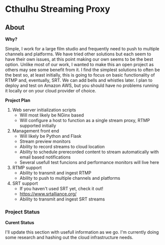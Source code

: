 # Cthulhu Streaming Proxy

## About

**Why?**

Simple, I work for a large film studio and frequently need to push to multiple channels and platforms.
We have tried other solutions but each seem to have their own issues, at this point making our own seems
to be the best option.  Unlike most of our work, I wanted to make this an open project as others may see
some benefit from it.  I find the simplest solutions to often be the best so, at least initially, this
is going to focus on basic functionality of RTMP and, eventually, SRT.  We can add bells and whistles later.
I plan to deploy and test on Amazon AWS, but you should have no problems running it locally or on your 
cloud provider of choice.

**Project Plan**

1. Web server initialization scripts
	* Will most likely be NGinx based
	* Will configure a host to function as a single stream proxy, RTMP supported initially
2. Management front end
	* Will likely be Python and Flask
	* Stream preview monitors
	* Ability to record streams to cloud location
	* Ability to schedule prerecorded content to stream automatically with email based notifications
	* Several usefull test funcions and performance monitors will live here
3. RTMP support
	* Ability to transmit and ingest RTMP
	* Ability to push to multiple channels and platforms
4. SRT support
	* If you haven't used SRT yet, check it out!
	* https://www.srtalliance.org/
	* Ability to transmit and ingest SRT streams

### Project Status

**Curent Status**

I'll update this section with usefull information as we go.  I'm currently doing some research and hashing
out the cloud infrastructure needs.
